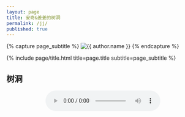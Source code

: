 ```yaml
---
layout: page
title: 安奇&姜姜的树洞
permalink: /jj/
published: true
---
```


<div class="page" markdown="1">

{% capture page_subtitle %}
<img
    class="me"
    alt="{{ author.name }}"
    src="{{ site.author.photo | relative_url }}"
    srcset="{{ site.author.photo2x | relative_url }} 2x"
/>
{% endcapture %}

{% include page/title.html title=page.title subtitle=page_subtitle %}

## 树洞

<p style="text-align: center;"><audio src="https://music.163.com/song/media/outer/url?id=5392945.mp3" preload="preload" controls="controls"></audio></p>

<p style="text-align: center;"><span id="runtime_span">
<script type="text/javascript">function show_runtime(){window.setTimeout("show_runtime()",1000);X=new 
Date("04/30/2019 17:48:00");
Y=new Date();T=(Y.getTime()-X.getTime());M=24*60*60*1000;
a=T/M;A=Math.floor(a);b=(a-A)*24;B=Math.floor(b);c=(b-B)*60;C=Math.floor((b-B)*60);D=Math.floor((c-C)*60);
runtime_span.innerHTML="认识姜姜的第: "+A+"天"+B+"小时"+C+"分"+D+"秒"}show_runtime();</script></p>

</div>
